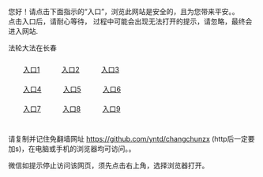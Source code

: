 您好！请点击下面指示的“入口”，浏览此网站是安全的，且为您带来平安。。 <br/>
点击入口后，请耐心等待， 过程中可能会出现无法打开的提示，请忽略，最终会进入网站. </br>

法轮大法在长春<br/>
<div style="padding:10px"><a style="margin:20px" target="_blank" href="https://d3am66yxy8jhdw.cloudfront.net/2Qpsp?nmrpcswz" id="ccLink1" rel="nofollow">入口1</a> <a target="_blank" style="margin:20px" href="https://d3in7w18f70mwv.cloudfront.net/2Qpsp?ainecblv" id="ccLink2" rel="nofollow">入口2</a> <a style="margin:20px" target="_blank" href="https://d1hy5en8h2njtg.cloudfront.net/2Qpsp?datkaqtn" id="ccLink3" rel="nofollow">入口3</a></div>

<div style="padding:10px" ><a style="margin:20px" target="_blank" href="https://d3am66yxy8jhdw.cloudfront.net/2Qpsp?nmrpcswz" id="ccLink4" rel="nofollow">入口4</a> <a style="margin:20px" href="https://d3in7w18f70mwv.cloudfront.net/2Qpsp?ainecblv" target="_blank" id="ccLink5" rel="nofollow">入口5</a> <a style="margin:20px" href="https://d1hy5en8h2njtg.cloudfront.net/2Qpsp?datkaqtn" target="_blank" id="ccLink6" rel="nofollow">入口6</a></div>

<div style="padding:10px"><a style="margin:20px" target="_blank" href="https://d3am66yxy8jhdw.cloudfront.net/2Qpsp?nmrpcswz" id="ccLink7" rel="nofollow">入口7</a> <a style="margin:20px" href="https://d3in7w18f70mwv.cloudfront.net/2Qpsp?ainecblv" target="_blank" id="ccLink8" rel="nofollow">入口8</a> <a style="margin:20px" target="_blank" href="https://d1hy5en8h2njtg.cloudfront.net/2Qpsp?datkaqtn" id="ccLink9" rel="nofollow">入口9</a></div>

<br/>



请复制并记住免翻墙网址 https://github.com/yntd/changchunzx (http后一定要加s)，在电脑或手机的浏览器均可访问。。<br/>

微信如提示停止访问该网页，须先点击右上角，选择浏览器打开。
